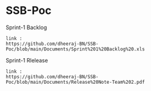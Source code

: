 # SSB-Poc

Sprint-1 Backlog


    link : 
    https://github.com/dheeraj-BN/SSB-Poc/blob/main/Documents/Sprint%201%20Backlog%20.xls
    
    
Sprint-1 Rlelease 

    link : 
    https://github.com/dheeraj-BN/SSB-Poc/blob/main/Documents/Release%20Note-Team%202.pdf

